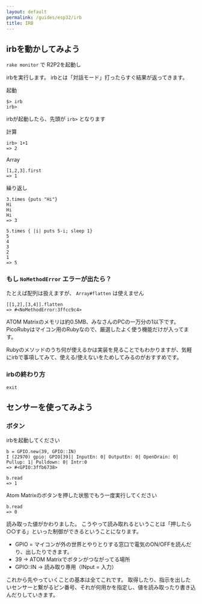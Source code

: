 ```yaml
---
layout: default
permalink: /guides/esp32/irb
title: IRB
---
```



## irbを動かしてみよう

`rake monitor` で R2P2を起動し

irbを実行します。
irbとは「対話モード」打ったらすぐ結果が返ってきます。

起動
```
$> irb
irb>
```

irbが起動したら、先頭が `irb>` となります


計算
```
irb> 1+1
=> 2
```

Array
```
[1,2,3].first
=> 1
```

繰り返し
```
3.times {puts "Hi"}
Hi
Hi
Hi
=> 3
```

```
5.times { |i| puts 5-i; sleep 1}
5
4
3
2
1
=> 5
```

### もし `NoMethodError` エラーが出たら？

たとえば配列は扱えますが、 `Array#flatten` は使えません

```
[[1,2],[3,4]].flatten
=> #<NoMethodError:3ffcc9c4>
```

ATOM Matrixのメモリは約0.5MB、みなさんのPCの一万分の1以下です。
PicoRubyはマイコン用のRubyなので、厳選したよく使う機能だけが入ってます。

Rubyのメソッドのうち何が使えるかは実装を見ることでもわかりますが、気軽にirbで事項してみて、使える/使えないをためしてみるのがおすすめです。

### irbの終わり方

```
exit
```


## センサーを使ってみよう

### ボタン

irbを起動してください

```
b = GPIO.new(39, GPIO::IN)
I (22970) gpio: GPIO[39]| InputEn: 0| OutputEn: 0| OpenDrain: 0| Pullup: 1| Pulldown: 0| Intr:0 
=> #<GPIO:3ffb6738>
```

```
b.read
=> 1
```

Atom Matrixのボタンを押した状態でもう一度実行してください
```
b.read
=> 0
```

読み取った値がかわりました。
こうやって読み取れるということは「押したら○○する」といった制御ができるということになります。

- GPIO = マイコンが外の世界とやりとりする窓口で電気のON/OFFを読んだり、出したりできます。
- 39 → ATOM Matrixでボタンがつながってる場所
- GPIO::IN → 読み取り専用（INput = 入力）

これから先やっていくことの基本は全てこれです。
取得したり、指示を出したいセンサーと繋がるピン番号、それが何用かを指定し、値を読み取ったり書き込んだりしていきます。